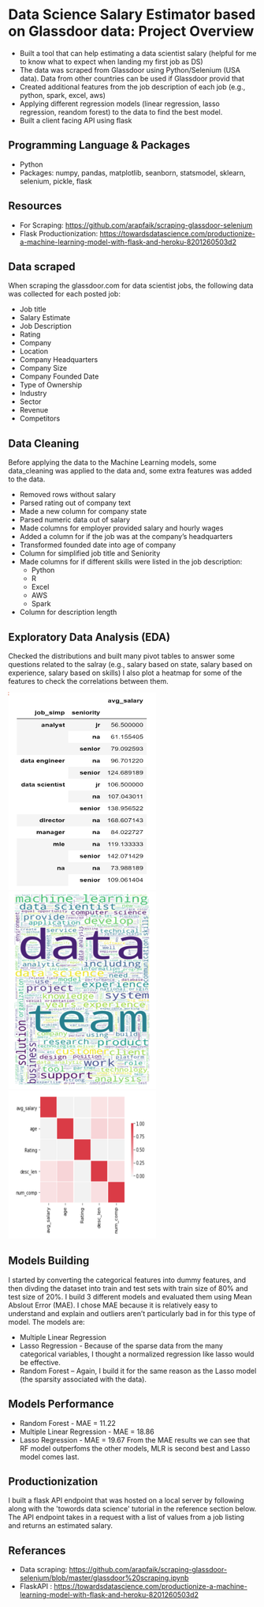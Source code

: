 # Data Science Salary Estimator based on Glassdoor data: Project Overview
* Built a tool that can help estimating a data scientist salary (helpful for me to know what to expect when landing my first job as DS)
* The data was scraped from Glassdoor using Python/Selenium (USA data). Data from other countries can be used if Glassdoor provid that
* Created additional features from the job description of each job (e.g., python, spark, excel, aws)
* Applying different regression models (linear regression, lasso regression, reandom forest) to the data to find the best model.
* Built a client facing API using flask 

## Programming Language & Packages
* Python
* Packages: numpy, pandas, matplotlib, seanborn, statsmodel, sklearn, selenium, pickle, flask

## Resources
* For Scraping: https://github.com/arapfaik/scraping-glassdoor-selenium 
* Flask Productionization: https://towardsdatascience.com/productionize-a-machine-learning-model-with-flask-and-heroku-8201260503d2

## Data scraped
When scraping the glassdoor.com for data scientist jobs, the following data was collected for each posted job:
* Job title
* Salary Estimate
* Job Description
* Rating
* Company
* Location
* Company Headquarters
* Company Size
* Company Founded Date
* Type of Ownership
* Industry
* Sector
* Revenue
* Competitors

## Data Cleaning
Before applying the data to the Machine Learning models, some data_cleaning was applied to the data and, some extra features was added to the data.
* Removed rows without salary
* Parsed rating out of company text
* Made a new column for company state
* Parsed numeric data out of salary
* Made columns for employer provided salary and hourly wages
* Added a column for if the job was at the company’s headquarters
* Transformed founded date into age of company
* Column for simplified job title and Seniority
* Made columns for if different skills were listed in the job description:
  * Python
  * R
  * Excel
  * AWS
  * Spark
* Column for description length

## Exploratory Data Analysis (EDA)
Checked the distributions and built many pivot tables to answer some questions related to the salray (e.g., salary based on state, salary based on experience, salary based on skills)
I also plot a heatmap for some of the features to check the correlations between them.

<img src="pivot.png" width="300" height="400"> <img src="discription.png" width="300" height="400"> <img src="heatmap.png" width="300" height="300"> 

## Models Building
I started by converting the categorical features into dummy features, and then divding the dataset into train and test sets with train size of 80% and test size of 20%.
I build 3 different models and evaluated them using Mean Abslout Error (MAE). I chose MAE because it is relatively easy to understand and explain and outliers aren’t particularly bad in for this type of model.
The models are:
* Multiple Linear Regression
* Lasso Regression - Because of the sparse data from the many categorical variables, I thought a normalized regression like lasso would be effective.
* Random Forest – Again, I build it for the same reason as the Lasso model (the sparsity associated with the data).

## Models Performance
* Random Forest - MAE = 11.22
* Multiple Linear Regression - MAE = 18.86
* Lasso Regression - MAE = 19.67
From the MAE results we can see that RF model outperfoms the other models, MLR is second best and Lasso model comes last.

## Productionization
I built a flask API endpoint that was hosted on a local server by following along with the 'towords data science' tutorial in the reference section below. The API endpoint takes in a request with a list of values from a job listing and returns an estimated salary.

## Referances
* Data scraping: https://github.com/arapfaik/scraping-glassdoor-selenium/blob/master/glassdoor%20scraping.ipynb
* FlaskAPI : https://towardsdatascience.com/productionize-a-machine-learning-model-with-flask-and-heroku-8201260503d2

